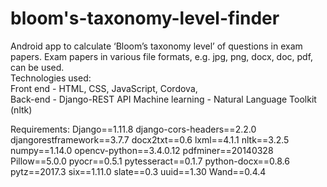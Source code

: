 # bloom's-taxonomy-level-finder
Android app to calculate ‘Bloom’s taxonomy level’ of questions in exam papers. Exam papers in various file formats, e.g. jpg, png, docx, doc, pdf, can be used.<br>
Technologies used:   
Front end - HTML, CSS, JavaScript, Cordova,  
Back-end - Django-REST API 
Machine learning - Natural Language Toolkit (nltk)

Requirements:
Django==1.11.8
django-cors-headers==2.2.0
djangorestframework==3.7.7
docx2txt==0.6
lxml==4.1.1
nltk==3.2.5
numpy==1.14.0
opencv-python==3.4.0.12
pdfminer==20140328
Pillow==5.0.0
pyocr==0.5.1
pytesseract==0.1.7
python-docx==0.8.6
pytz==2017.3
six==1.11.0
slate==0.3
uuid==1.30
Wand==0.4.4
